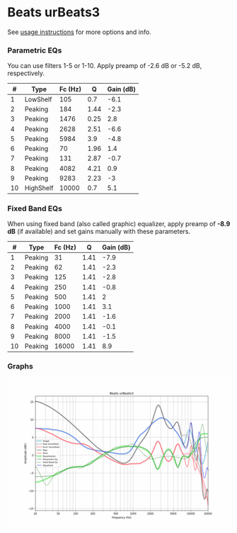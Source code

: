 # Beats urBeats3
See [usage instructions](https://github.com/jaakkopasanen/AutoEq#usage) for more options and info.

### Parametric EQs
You can use filters 1-5 or 1-10. Apply preamp of -2.6 dB or -5.2 dB, respectively.

|   # | Type      |   Fc (Hz) |    Q |   Gain (dB) |
|-----|-----------|-----------|------|-------------|
|   1 | LowShelf  |       105 | 0.7  |        -6.1 |
|   2 | Peaking   |       184 | 1.44 |        -2.3 |
|   3 | Peaking   |      1476 | 0.25 |         2.8 |
|   4 | Peaking   |      2628 | 2.51 |        -6.6 |
|   5 | Peaking   |      5984 | 3.9  |        -4.8 |
|   6 | Peaking   |        70 | 1.96 |         1.4 |
|   7 | Peaking   |       131 | 2.87 |        -0.7 |
|   8 | Peaking   |      4082 | 4.21 |         0.9 |
|   9 | Peaking   |      9283 | 2.23 |        -3   |
|  10 | HighShelf |     10000 | 0.7  |         5.1 |

### Fixed Band EQs
When using fixed band (also called graphic) equalizer, apply preamp of **-8.9 dB** (if available) and set gains manually with these parameters.

|   # | Type    |   Fc (Hz) |    Q |   Gain (dB) |
|-----|---------|-----------|------|-------------|
|   1 | Peaking |        31 | 1.41 |        -7.9 |
|   2 | Peaking |        62 | 1.41 |        -2.3 |
|   3 | Peaking |       125 | 1.41 |        -2.8 |
|   4 | Peaking |       250 | 1.41 |        -0.8 |
|   5 | Peaking |       500 | 1.41 |         2   |
|   6 | Peaking |      1000 | 1.41 |         3.1 |
|   7 | Peaking |      2000 | 1.41 |        -1.6 |
|   8 | Peaking |      4000 | 1.41 |        -0.1 |
|   9 | Peaking |      8000 | 1.41 |        -1.5 |
|  10 | Peaking |     16000 | 1.41 |         8.9 |

### Graphs
![](./Beats%20urBeats3.png)
